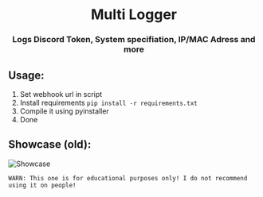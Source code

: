 <h1 align="center">Multi Logger</h1>
<h3 align="center">Logs Discord Token, System specifiation, IP/MAC Adress and more</h3>


## Usage:
1. Set webhook url in script
2. Install requirements `pip install -r requirements.txt`
3. Compile it using pyinstaller
4. Done

## Showcase (old):
![Showcase](https://i.imgur.com/6BAJJ7e.png)

`WARN: This one is for educational purposes only! I do not recommend using it on people!`
